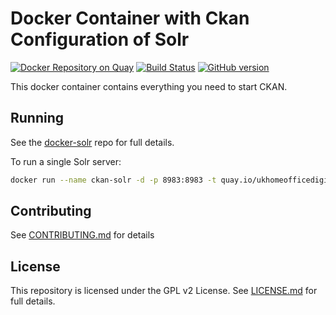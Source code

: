 # Docker Container with Ckan Configuration of Solr

[![Docker Repository on Quay](https://quay.io/repository/ukhomeofficedigital/ckan-solr/status "Docker Repository on Quay")](https://quay.io/repository/ukhomeofficedigital/ckan-solr) [![Build Status](https://travis-ci.org/UKHomeOffice/docker-ckan-solr.svg)](https://travis-ci.org/UKHomeOffice/docker-ckan-solr) [![GitHub version](https://badge.fury.io/gh/UKHomeOffice%2Fdocker-ckan-solr.svg)](https://badge.fury.io/gh/UKHomeOffice%2Fdocker-ckan-solr) 

This docker container contains everything you need to start CKAN.

## Running

See the [docker-solr](https://github.com/UKHomeOffice/docker-solr) repo for full details.

To run a single Solr server:

```bash
docker run --name ckan-solr -d -p 8983:8983 -t quay.io/ukhomeofficedigital/ckan-solr:$CONTAINER_VERSION
```

## Contributing

See [CONTRIBUTING.md](CONTRIBUTING.md) for details

## License

This repository is licensed under the GPL v2 License. See [LICENSE.md](LICENSE.md) for full details.
